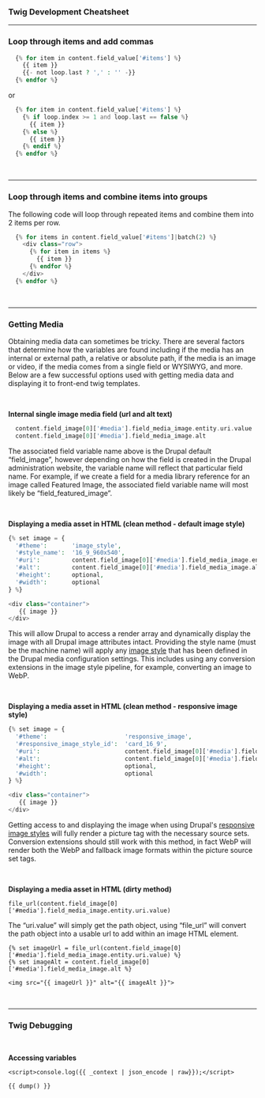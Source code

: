 ### Twig Development Cheatsheet
---
### Loop through items and add commas

```php
  {% for item in content.field_value['#items'] %}
    {{ item }}
    {{- not loop.last ? ',' : '' -}}
  {% endfor %}
```

or

```php
  {% for item in content.field_value['#items'] %}
    {% if loop.index >= 1 and loop.last == false %}
      {{ item }}
    {% else %}
      {{ item }}
    {% endif %}
  {% endfor %}
```

<p>&nbsp;</p>

---
### Loop through items and combine items into groups

The following code will loop through repeated items and combine them into 2 items per row.

```php
  {% for items in content.field_value['#items']|batch(2) %}
    <div class="row">
      {% for item in items %}
        {{ item }}
      {% endfor %}
    </div>
  {% endfor %}
```

<p>&nbsp;</p>

---
### Getting Media

Obtaining media data can sometimes be tricky. There are several factors that determine how the variables are found including if the media has an internal or external path, a relative or absolute path, if the media is an image or video, if the media comes from a single field or WYSIWYG, and more. Below are a few successful options used with getting media data and displaying it to front-end twig templates.

<p>&nbsp;</p>

**Internal single image media field (url and alt text)**

```php
  content.field_image[0]['#media'].field_media_image.entity.uri.value
  content.field_image[0]['#media'].field_media_image.alt
```
The associated field variable name above is the Drupal default “field_image”, however depending on how the field is created in the Drupal administration website, the variable name will reflect that particular field name. For example, if we create a field for a media library reference for an image called Featured Image, the associated field variable name will most likely be “field_featured_image”.

<p>&nbsp;</p>

**Displaying a media asset in HTML (clean method - default image style)**

```php
{% set image = {
  '#theme':       'image_style',
  '#style_name':  '16_9_960x540',
  '#uri':         content.field_image[0]['#media'].field_media_image.entity.uri.value,
  '#alt':         content.field_image[0]['#media'].field_media_image.alt,
  '#height':      optional,
  '#width':       optional
} %}

<div class="container">
   {{ image }}
</div>
```
This will allow Drupal to access a render array and dynamically display the image with all Drupal image attributes intact. Providing the style name (must be the machine name) will apply any [image style](https://www.drupal.org/docs/user_guide/en/structure-image-style-create.html) that has been defined in the Drupal media configuration settings. This includes using any conversion extensions in the image style pipeline, for example, converting an image to WebP.

<p>&nbsp;</p>

**Displaying a media asset in HTML (clean method - responsive image style)**

```php
{% set image = {
  '#theme':                      'responsive_image',
  '#responsive_image_style_id':  'card_16_9',
  '#uri':                        content.field_image[0]['#media'].field_media_image.entity.uri.value,
  '#alt':                        content.field_image[0]['#media'].field_media_image.alt,
  '#height':                     optional,
  '#width':                      optional
} %}

<div class="container">
   {{ image }}
</div>
```
Getting access to and displaying the image when using Drupal's [responsive image styles](https://www.drupal.org/docs/user_guide/en/structure-image-responsive.html) will fully render a picture tag with the necessary source sets. Conversion extensions should still work with this method, in fact WebP will render both the WebP and fallback image formats within the picture source set tags.

<p>&nbsp;</p>

**Displaying a media asset in HTML (dirty method)**

```
file_url(content.field_image[0]['#media'].field_media_image.entity.uri.value)
```
The “uri.value” will simply get the path object, using “file_url” will convert the path object into a usable url to add within an image HTML element.

```
{% set imageUrl = file_url(content.field_image[0]['#media'].field_media_image.entity.uri.value) %}
{% set imageAlt = content.field_image[0]['#media'].field_media_image.alt %}

<img src="{{ imageUrl }}" alt="{{ imageAlt }}">
```

<p>&nbsp;</p>

---

### Twig Debugging

<p>&nbsp;</p>

**Accessing variables**

```
<script>console.log({{ _context | json_encode | raw}});</script>

{{ dump() }}
```
